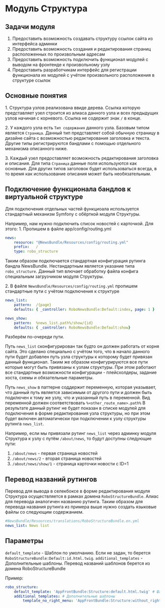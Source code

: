 # Модуль Структура

## Задачи модуля
1. Предоставить возможность создавать структуру ссылок сайта из интерфейса админки
2. Предоставить возможность создания и редактирования страниц расположенных по произвольным адресам
3. Предоставить возможность подключить функционал модулей с выводом на фронтенде к произвольному узлу
4. Предоставить разработчикам интерфейс для регистрации функционала их модулей с учётом произвольного
расположения в структуре ссылок


## Основные понятия
1\. Структура узлов реализована ввиде дерева. Ссылка которую представляет узел строится из алиаса данного узла
и всех предыдущих узлов начиная с корневого. Ссылка не содержит знак `/` в конце.

2\. У каждого узла есть `Тип содержания` данного узла. Базовым типом является `Страница`. Данный тип представляет
собой обычную страницу в дизайне сайта с возможностью редактирования заголовка и текста.
Другие типы регистрируются бандлами с помощью отдельного механизма описанного ниже.

3\. Каждый узел предоставляет возможность редактирования заголовка и описания. Для типа `Страница` данные поля
используются как основные. Для других типов заголовок будет использоваться всегда, в то время как использование
описания может быть необязательным.


## Подключение функционала бандлов к виртуальной структуре
Для подключения отдельных частей функциоала используется стандартный механизм Symfony с обёрткой модуля Структуры.

Например, нам нужно подключить список новостей с карточкой. Для этого:
1\. Пропишем в файле app/config/routing.yml

```yml
news:
    resource: "@NewsBundle/Resources/config/routing.yml"
    prefix:   /
    type: robo_structure
```

Таким образом подключается стандартная конфигурация рутинга бандла NewsBundle. Нестандартным является
указание типа `robo_structure`. Данный тип влючает обработку файла конфига специальным загрузчиком модуля Структуры.

2\. В файле `NewsBundle/Resources/config/routing.yml` пропишем стандартные пути с учётом подключения к структуре

```yml
news_list:
    pattern:  /{page}
    defaults: { _controller: RoboNewsBundle:Default:index, page: 1 }

news_show:
    pattern:  %news_list.path%/show/{id}
    defaults: { _controller: RoboNewsBundle:Default:show}
```

Разберём по-очереди пути.

Путь `news_list` сконфигурирован так будто он должен работать от корня сайта. Это сделано специально с учётом
того, что в начало данного пути будет добавлен путь узла структуры к которому будет привязан данный функционал.
Таким же образом конфигурируются все пути которые могут быть привязаны к узлам структуры. При этом работают все
стандартные возможности конфигурации - плейсхолдеры, задание хоста, схемы и обязательные параметры.

Путь `news_show` в паттерне соддержит переменную, которая указывает, что данный путь является зависимым от другого
пути и должен быть подключен к тому же узлу, что и указанный путь в переменной.
Вид переменной должен соответствовать ``%<other_route_name>.path%``
В результате данный рутинг не будет показан в списке модулей для подключения в форме редактирования узла структуры,
но при этом будет включен автоматически при подключении к узлу структуры рутинга `news_list`.

Например, если мы привязали рутинг `news_list` через админку модуля Структура к узлу с путём `/about/news`,
то будут доступны следующие пути:

1. `/about/news` - первая страница новостей
2. `/about/news/2` - вторая страница новостей
3. `/about/news/show/1` - страница карточки новости с ID=1

## Перевод названий рутингов

Перевод для вывода в селекбоксе в форме редактирования модуля Структура осуществляется в рамках
домена `RoboStructureBundle`. Алиас для перевода аналогичен названию рутинга. Таким образом для перевода
названия рутинга из примера выше нужно создать языковые файлы со следующим содержанием.

```yml
#NewsBundle/Resources/translations/RoboStructureBundle.en.yml
news_list: News list
```

## Параметры

`default_template` - Шаблон по умолчанию. Если не задан, то берется `RoboStructureBundle:Default:id.html.twig`.
`additional_templates` - Дополнительные шаблоны. Перевод названий шаблонов берется из домена RoboStructureBundle 

Пример:

```yml
robo_structure:
    default_template: 'AppFrontBundle:Structure:default.html.twig' # Шаблон по умолчанию
    additional_templates: # Дополнительные шаблоны
        template_no_right_menu: 'AppFrontBundle:Structure:without_right_menu.html.twig'
```